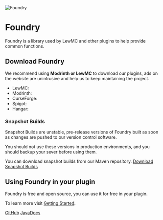 <img src="FR-Banner.png" alt="Foundry" />

# Foundry
Foundry is a library used by LewMC and other plugins to help provide common functions.

## Download Foundry
We recommend using **Modrinth or LewMC** to download our plugins, ads on the website are unintrusive and help us to keep maintaining the project.

* LewMC: [](https://lewmc.net/plugin/foundry)
* Modrinth: [](https://modrinth.com/plugin/foundry)
* CurseForge: [](https://www.curseforge.com/minecraft/bukkit-plugins/foundry)
* Spigot: [](https://www.spigotmc.org/resources/foundry.126298/)
* Hangar: [](https://hangar.papermc.io/LewMC/Foundry)

### Snapshot Builds
Snapshot Builds are unstable, pre-release versions of Foundry built as soon as changes are pushed to our version control software.

You should not use these versions in production environments, and you should backup your sever before using them.

You can download snapshot builds from our Maven repository. [Download Snapshot Builds](https://repo.lewmc.net/#/snapshots/net/lewmc/foundry)

## Using Foundry in your plugin
Foundry is free and open source, you can use it for free in your plugin.

To learn more visit [Getting Started](FR-Getting-Started.md).

<seealso>
    <category ref="opensource">
        <a href="https://github.com/lewmc/foundry">GitHub</a>
        <a href="https://lewmc.github.io/Foundry">JavaDocs</a>
    </category>
</seealso>
